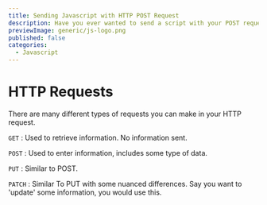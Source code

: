 ```yaml
---
title: Sending Javascript with HTTP POST Request
description: Have you ever wanted to send a script with your POST request?
previewImage: generic/js-logo.png
published: false
categories:
  - Javascript
---
```


# HTTP Requests

There are many different types of requests you can make in your HTTP request.

`GET` : Used to retrieve information. No information sent.

`POST` : Used to enter information, includes some type of data.

`PUT` : Similar to POST.

`PATCH` : Similar To PUT with some nuanced differences. Say you want to 'update' some information, you would use this.
